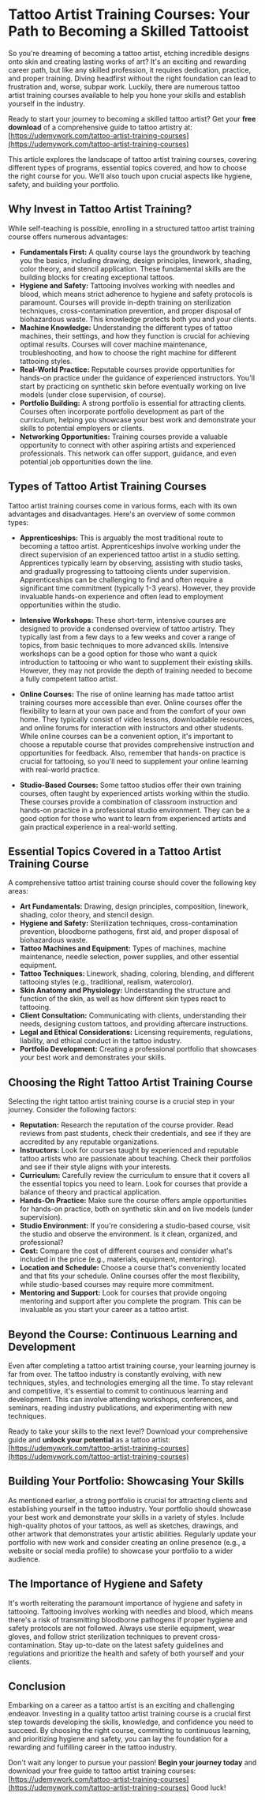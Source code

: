 # Tattoo Artist Training Courses: Your Path to Becoming a Skilled Tattooist

So you're dreaming of becoming a tattoo artist, etching incredible designs onto skin and creating lasting works of art? It's an exciting and rewarding career path, but like any skilled profession, it requires dedication, practice, and proper training. Diving headfirst without the right foundation can lead to frustration and, worse, subpar work. Luckily, there are numerous tattoo artist training courses available to help you hone your skills and establish yourself in the industry.

Ready to start your journey to becoming a skilled tattoo artist? Get your **free download** of a comprehensive guide to tattoo artistry at: [https://udemywork.com/tattoo-artist-training-courses](https://udemywork.com/tattoo-artist-training-courses)

This article explores the landscape of tattoo artist training courses, covering different types of programs, essential topics covered, and how to choose the right course for you. We’ll also touch upon crucial aspects like hygiene, safety, and building your portfolio.

## Why Invest in Tattoo Artist Training?

While self-teaching is possible, enrolling in a structured tattoo artist training course offers numerous advantages:

*   **Fundamentals First:** A quality course lays the groundwork by teaching you the basics, including drawing, design principles, linework, shading, color theory, and stencil application. These fundamental skills are the building blocks for creating exceptional tattoos.
*   **Hygiene and Safety:** Tattooing involves working with needles and blood, which means strict adherence to hygiene and safety protocols is paramount. Courses will provide in-depth training on sterilization techniques, cross-contamination prevention, and proper disposal of biohazardous waste. This knowledge protects both you and your clients.
*   **Machine Knowledge:** Understanding the different types of tattoo machines, their settings, and how they function is crucial for achieving optimal results. Courses will cover machine maintenance, troubleshooting, and how to choose the right machine for different tattooing styles.
*   **Real-World Practice:** Reputable courses provide opportunities for hands-on practice under the guidance of experienced instructors. You'll start by practicing on synthetic skin before eventually working on live models (under close supervision, of course).
*   **Portfolio Building:** A strong portfolio is essential for attracting clients. Courses often incorporate portfolio development as part of the curriculum, helping you showcase your best work and demonstrate your skills to potential employers or clients.
*   **Networking Opportunities:** Training courses provide a valuable opportunity to connect with other aspiring artists and experienced professionals. This network can offer support, guidance, and even potential job opportunities down the line.

## Types of Tattoo Artist Training Courses

Tattoo artist training courses come in various forms, each with its own advantages and disadvantages. Here's an overview of some common types:

*   **Apprenticeships:** This is arguably the most traditional route to becoming a tattoo artist. Apprenticeships involve working under the direct supervision of an experienced tattoo artist in a studio setting. Apprentices typically learn by observing, assisting with studio tasks, and gradually progressing to tattooing clients under supervision. Apprenticeships can be challenging to find and often require a significant time commitment (typically 1-3 years). However, they provide invaluable hands-on experience and often lead to employment opportunities within the studio.

*   **Intensive Workshops:** These short-term, intensive courses are designed to provide a condensed overview of tattoo artistry. They typically last from a few days to a few weeks and cover a range of topics, from basic techniques to more advanced skills. Intensive workshops can be a good option for those who want a quick introduction to tattooing or who want to supplement their existing skills. However, they may not provide the depth of training needed to become a fully competent tattoo artist.

*   **Online Courses:** The rise of online learning has made tattoo artist training courses more accessible than ever. Online courses offer the flexibility to learn at your own pace and from the comfort of your own home. They typically consist of video lessons, downloadable resources, and online forums for interaction with instructors and other students. While online courses can be a convenient option, it's important to choose a reputable course that provides comprehensive instruction and opportunities for feedback. Also, remember that hands-on practice is crucial for tattooing, so you'll need to supplement your online learning with real-world practice.

*   **Studio-Based Courses:** Some tattoo studios offer their own training courses, often taught by experienced artists working within the studio. These courses provide a combination of classroom instruction and hands-on practice in a professional studio environment. They can be a good option for those who want to learn from experienced artists and gain practical experience in a real-world setting.

## Essential Topics Covered in a Tattoo Artist Training Course

A comprehensive tattoo artist training course should cover the following key areas:

*   **Art Fundamentals:** Drawing, design principles, composition, linework, shading, color theory, and stencil design.
*   **Hygiene and Safety:** Sterilization techniques, cross-contamination prevention, bloodborne pathogens, first aid, and proper disposal of biohazardous waste.
*   **Tattoo Machines and Equipment:** Types of machines, machine maintenance, needle selection, power supplies, and other essential equipment.
*   **Tattoo Techniques:** Linework, shading, coloring, blending, and different tattooing styles (e.g., traditional, realism, watercolor).
*   **Skin Anatomy and Physiology:** Understanding the structure and function of the skin, as well as how different skin types react to tattooing.
*   **Client Consultation:** Communicating with clients, understanding their needs, designing custom tattoos, and providing aftercare instructions.
*   **Legal and Ethical Considerations:** Licensing requirements, regulations, liability, and ethical conduct in the tattoo industry.
*   **Portfolio Development:** Creating a professional portfolio that showcases your best work and demonstrates your skills.

## Choosing the Right Tattoo Artist Training Course

Selecting the right tattoo artist training course is a crucial step in your journey. Consider the following factors:

*   **Reputation:** Research the reputation of the course provider. Read reviews from past students, check their credentials, and see if they are accredited by any reputable organizations.
*   **Instructors:** Look for courses taught by experienced and reputable tattoo artists who are passionate about teaching. Check their portfolios and see if their style aligns with your interests.
*   **Curriculum:** Carefully review the curriculum to ensure that it covers all the essential topics you need to learn. Look for courses that provide a balance of theory and practical application.
*   **Hands-On Practice:** Make sure the course offers ample opportunities for hands-on practice, both on synthetic skin and on live models (under supervision).
*   **Studio Environment:** If you're considering a studio-based course, visit the studio and observe the environment. Is it clean, organized, and professional?
*   **Cost:** Compare the cost of different courses and consider what's included in the price (e.g., materials, equipment, mentoring).
*   **Location and Schedule:** Choose a course that's conveniently located and that fits your schedule. Online courses offer the most flexibility, while studio-based courses may require more commitment.
*   **Mentoring and Support:** Look for courses that provide ongoing mentoring and support after you complete the program. This can be invaluable as you start your career as a tattoo artist.

## Beyond the Course: Continuous Learning and Development

Even after completing a tattoo artist training course, your learning journey is far from over. The tattoo industry is constantly evolving, with new techniques, styles, and technologies emerging all the time. To stay relevant and competitive, it's essential to commit to continuous learning and development. This can involve attending workshops, conferences, and seminars, reading industry publications, and experimenting with new techniques.

Ready to take your skills to the next level? Download your comprehensive guide and **unlock your potential** as a tattoo artist: [https://udemywork.com/tattoo-artist-training-courses](https://udemywork.com/tattoo-artist-training-courses)

## Building Your Portfolio: Showcasing Your Skills

As mentioned earlier, a strong portfolio is crucial for attracting clients and establishing yourself in the tattoo industry. Your portfolio should showcase your best work and demonstrate your skills in a variety of styles. Include high-quality photos of your tattoos, as well as sketches, drawings, and other artwork that demonstrates your artistic abilities. Regularly update your portfolio with new work and consider creating an online presence (e.g., a website or social media profile) to showcase your portfolio to a wider audience.

## The Importance of Hygiene and Safety

It's worth reiterating the paramount importance of hygiene and safety in tattooing. Tattooing involves working with needles and blood, which means there's a risk of transmitting bloodborne pathogens if proper hygiene and safety protocols are not followed. Always use sterile equipment, wear gloves, and follow strict sterilization techniques to prevent cross-contamination. Stay up-to-date on the latest safety guidelines and regulations and prioritize the health and safety of both yourself and your clients.

## Conclusion

Embarking on a career as a tattoo artist is an exciting and challenging endeavor. Investing in a quality tattoo artist training course is a crucial first step towards developing the skills, knowledge, and confidence you need to succeed. By choosing the right course, committing to continuous learning, and prioritizing hygiene and safety, you can lay the foundation for a rewarding and fulfilling career in the tattoo industry.

Don't wait any longer to pursue your passion! **Begin your journey today** and download your free guide to tattoo artist training courses: [https://udemywork.com/tattoo-artist-training-courses](https://udemywork.com/tattoo-artist-training-courses) Good luck!
